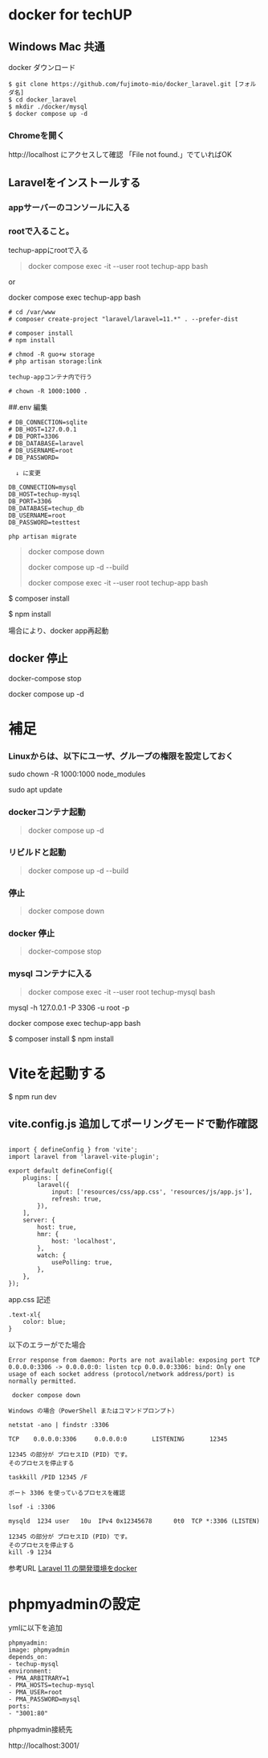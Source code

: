 # docker for techUP 
## Windows Mac 共通
docker ダウンロード
```
$ git clone https://github.com/fujimoto-mio/docker_laravel.git [フォルダ名]
$ cd docker_laravel
$ mkdir ./docker/mysql
$ docker compose up -d
```
### Chromeを開く
http://localhost
にアクセスして確認
「File not found.」でていればOK

## Laravelをインストールする
### appサーバーのコンソールに入る
### rootで入ること。

techup-appにrootで入る

> docker compose exec -it --user root techup-app bash

or 

docker compose exec techup-app bash

```
# cd /var/www
# composer create-project "laravel/laravel=11.*" . --prefer-dist
```
```
# composer install
# npm install
```

```
# chmod -R guo+w storage
# php artisan storage:link
```
```
techup-appコンテナ内で行う

# chown -R 1000:1000 .
```

##.env 編集
```
# DB_CONNECTION=sqlite
# DB_HOST=127.0.0.1
# DB_PORT=3306
# DB_DATABASE=laravel
# DB_USERNAME=root
# DB_PASSWORD=

  ↓ に変更
  
DB_CONNECTION=mysql
DB_HOST=techup-mysql
DB_PORT=3306
DB_DATABASE=techup_db
DB_USERNAME=root
DB_PASSWORD=testtest

```
```
php artisan migrate
```

> docker compose down
> 
> docker compose up -d --build
> 
> docker compose exec -it --user root techup-app bash
> 
$ composer install

$ npm install


場合により、docker app再起動
## docker 停止

docker-compose stop

docker compose up -d



# 補足
### Linuxからは、以下にユーザ、グループの権限を設定しておく
sudo chown -R 1000:1000 node_modules

sudo apt update

### dockerコンテナ起動
> docker compose up -d

### リビルドと起動
> docker compose up -d --build

### 停止
> docker compose down

### docker 停止
> docker-compose stop

### mysql コンテナに入る
>  docker compose exec -it --user root techup-mysql bash

mysql -h 127.0.0.1 -P 3306 -u root -p

docker compose exec techup-app bash

$ composer install
$ npm install

# Viteを起動する
$ npm run dev

## vite.config.js 追加してポーリングモードで動作確認
```aiignore

import { defineConfig } from 'vite';
import laravel from 'laravel-vite-plugin';

export default defineConfig({
    plugins: [
        laravel({
            input: ['resources/css/app.css', 'resources/js/app.js'],
            refresh: true,
        }),
    ],
    server: {
        host: true,
        hmr: {
            host: 'localhost',
        },
        watch: {
            usePolling: true,
        },
    },
});

```
app.css 記述
```aiignore
.text-xl{
    color: blue;
}
```

以下のエラーがでた場合
```aiignore
Error response from daemon: Ports are not available: exposing port TCP 0.0.0.0:3306 -> 0.0.0.0:0: listen tcp 0.0.0.0:3306: bind: Only one usage of each socket address (protocol/network address/port) is normally permitted.
```

```
 docker compose down
```

```
Windows の場合（PowerShell またはコマンドプロンプト）

netstat -ano | findstr :3306

TCP    0.0.0.0:3306     0.0.0.0:0       LISTENING       12345

12345 の部分が プロセスID (PID) です。
そのプロセスを停止する

taskkill /PID 12345 /F
```

```
ポート 3306 を使っているプロセスを確認

lsof -i :3306

mysqld  1234 user   10u  IPv4 0x12345678      0t0  TCP *:3306 (LISTEN)

12345 の部分が プロセスID (PID) です。
そのプロセスを停止する
kill -9 1234

```


参考URL
<a href="https://qiita.com/hitotch/items/2e816bc1423d00562dc2">Laravel 11 の開発環境をdocker</a>

# phpmyadminの設定
ymlに以下を追加

```
phpmyadmin:
image: phpmyadmin
depends_on:
- techup-mysql
environment:
- PMA_ARBITRARY=1
- PMA_HOSTS=techup-mysql
- PMA_USER=root
- PMA_PASSWORD=mysql
ports:
- "3001:80"
```
phpmyadmin接続先

http://localhost:3001/



